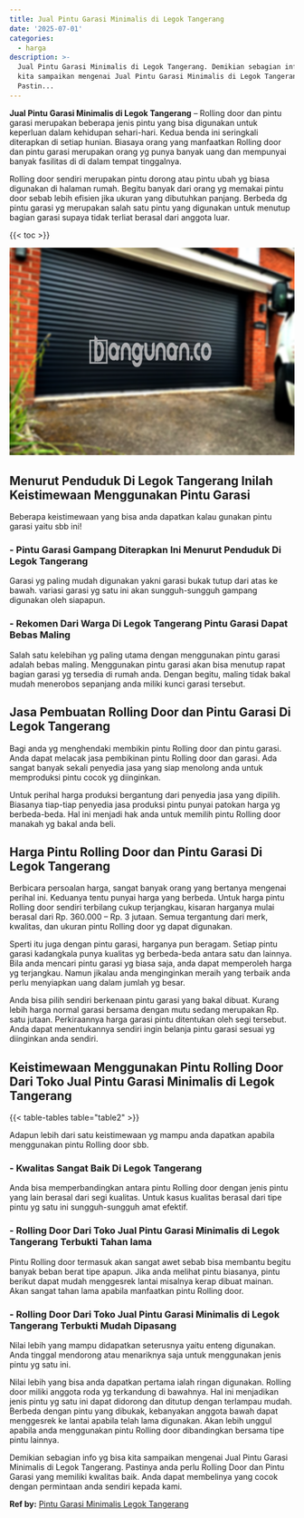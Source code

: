 ```yaml
---
title: Jual Pintu Garasi Minimalis di Legok Tangerang
date: '2025-07-01'
categories:
  - harga
description: >-
  Jual Pintu Garasi Minimalis di Legok Tangerang. Demikian sebagian info yg bisa
  kita sampaikan mengenai Jual Pintu Garasi Minimalis di Legok Tangerang.
  Pastin...
---
```


**Jual Pintu Garasi Minimalis di Legok Tangerang** – Rolling door dan pintu garasi merupakan beberapa jenis pintu yang bisa digunakan untuk keperluan dalam kehidupan sehari-hari. Kedua benda ini seringkali diterapkan di setiap hunian. Biasaya orang yang manfaatkan Rolling door dan pintu garasi merupakan orang yg punya banyak uang dan mempunyai banyak fasilitas di di dalam tempat tinggalnya.

Rolling door sendiri merupakan pintu dorong atau pintu ubah yg biasa digunakan di halaman rumah. Begitu banyak dari orang yg memakai pintu door sebab lebih efisien jika ukuran yang dibutuhkan panjang. Berbeda dg pintu garasi yg merupakan salah satu pintu yang digunakan untuk menutup bagian garasi supaya tidak terliat berasal dari anggota luar.

{{< toc >}}

![Jual Pintu Garasi Minimalis di Legok Tangerang](/images/pintu-garasi-29.png)

## Menurut Penduduk Di Legok Tangerang Inilah Keistimewaan Menggunakan Pintu Garasi

Beberapa keistimewaan yang bisa anda dapatkan kalau gunakan pintu garasi yaitu sbb ini!

### \- Pintu Garasi Gampang Diterapkan Ini Menurut Penduduk Di Legok Tangerang

Garasi yg paling mudah digunakan yakni garasi bukak tutup dari atas ke bawah. variasi garasi yg satu ini akan sungguh-sungguh gampang digunakan oleh siapapun.

### \- Rekomen Dari Warga Di Legok Tangerang Pintu Garasi Dapat Bebas Maling

Salah satu kelebihan yg paling utama dengan menggunakan pintu garasi adalah bebas maling. Menggunakan pintu garasi akan bisa menutup rapat bagian garasi yg tersedia di rumah anda. Dengan begitu, maling tidak bakal mudah menerobos sepanjang anda miliki kunci garasi tersebut.

## Jasa Pembuatan Rolling Door dan Pintu Garasi Di Legok Tangerang

Bagi anda yg menghendaki membikin pintu Rolling door dan pintu garasi. Anda dapat melacak jasa pembikinan pintu Rolling door dan garasi. Ada sangat banyak sekali penyedia jasa yang siap menolong anda untuk memproduksi pintu cocok yg diinginkan.

Untuk perihal harga produksi bergantung dari penyedia jasa yang dipilih. Biasanya tiap-tiap penyedia jasa produksi pintu punyai patokan harga yg berbeda-beda. Hal ini menjadi hak anda untuk memilih pintu Rolling door manakah yg bakal anda beli.

## Harga Pintu Rolling Door dan Pintu Garasi Di Legok Tangerang

Berbicara persoalan harga, sangat banyak orang yang bertanya mengenai perihal ini. Keduanya tentu punyai harga yang berbeda. Untuk harga pintu Rolling door sendiri terbilang cukup terjangkau, kisaran harganya mulai berasal dari Rp. 360.000 – Rp. 3 jutaan. Semua tergantung dari merk, kwalitas, dan ukuran pintu Rolling door yg dapat digunakan.

Sperti itu juga dengan pintu garasi, harganya pun beragam. Setiap pintu garasi kadangkala punya kualitas yg berbeda-beda antara satu dan lainnya. Bila anda mencari pintu garasi yg biasa saja, anda dapat memperoleh harga yg terjangkau. Namun jikalau anda menginginkan meraih yang terbaik anda perlu menyiapkan uang dalam jumlah yg besar.

Anda bisa pilih sendiri berkenaan pintu garasi yang bakal dibuat. Kurang lebih harga normal garasi bersama dengan mutu sedang merupakan Rp. satu jutaan. Perkiraannya harga garasi pintu ditentukan oleh segi tersebut. Anda dapat menentukannya sendiri ingin belanja pintu garasi sesuai yg diinginkan anda sendiri.

## Keistimewaan Menggunakan Pintu Rolling Door Dari Toko Jual Pintu Garasi Minimalis di Legok Tangerang

{{< table-tables table="table2" >}}

Adapun lebih dari satu keistimewaan yg mampu anda dapatkan apabila menggunakan pintu Rolling door sbb.

### \- Kwalitas Sangat Baik Di Legok Tangerang

Anda bisa memperbandingkan antara pintu Rolling door dengan jenis pintu yang lain berasal dari segi kualitas. Untuk kasus kualitas berasal dari tipe pintu yg satu ini sungguh-sungguh amat efektif.

### \- Rolling Door Dari Toko Jual Pintu Garasi Minimalis di Legok Tangerang Terbukti Tahan lama

Pintu Rolling door termasuk akan sangat awet sebab bisa membantu begitu banyak beban berat tipe apapun. Jika anda melihat pintu biasanya, pintu berikut dapat mudah menggesrek lantai misalnya kerap dibuat mainan. Akan sangat tahan lama apabila manfaatkan pintu Rolling door.

### \- Rolling Door Dari Toko Jual Pintu Garasi Minimalis di Legok Tangerang Terbukti Mudah Dipasang

Nilai lebih yang mampu didapatkan seterusnya yaitu enteng digunakan. Anda tinggal mendorong atau menariknya saja untuk menggunakan jenis pintu yg satu ini.

Nilai lebih yang bisa anda dapatkan pertama ialah ringan digunakan. Rolling door miliki anggota roda yg terkandung di bawahnya. Hal ini menjadikan jenis pintu yg satu ini dapat didorong dan ditutup dengan terlampau mudah. Berbeda dengan pintu yang dibukak, kebanyakan anggota bawah dapat menggesrek ke lantai apabila telah lama digunakan. Akan lebih unggul apabila anda menggunakan pintu Rolling door dibandingkan bersama tipe pintu lainnya.

Demikian sebagian info yg bisa kita sampaikan mengenai Jual Pintu Garasi Minimalis di Legok Tangerang. Pastinya anda perlu Rolling Door dan Pintu Garasi yang memiliki kwalitas baik. Anda dapat membelinya yang cocok dengan permintaan anda sendiri kepada kami.

**Ref by:** [Pintu Garasi Minimalis Legok Tangerang](https://id.wikipedia.org/wiki/Pintu)
